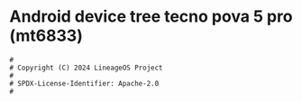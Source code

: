 # Android device tree tecno pova 5 pro (mt6833)

```
#
# Copyright (C) 2024 LineageOS Project
#
# SPDX-License-Identifier: Apache-2.0
#
```
